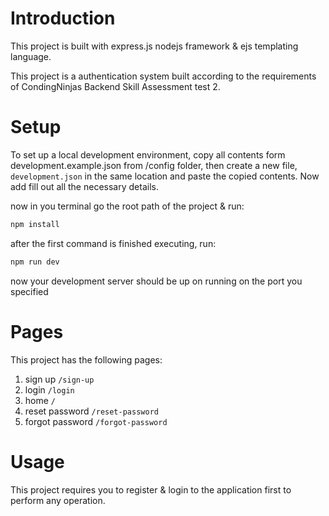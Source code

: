 # Introduction

This project is built with express.js nodejs framework & ejs templating language.

This project is a authentication system built according to the requirements of CondingNinjas Backend Skill Assessment test 2.

# Setup

To set up a local development environment, copy all contents form development.example.json from /config folder, then create a new file, `development.json` in the same location and paste the copied contents. Now add fill out all the necessary details.

now in you terminal go the root path of the project & run:

```bash
npm install
```

after the first command is finished executing, run:

```bash
npm run dev
```

now your development server should be up on running on the port you specified

# Pages

This project has the following pages:

1.  sign up `/sign-up`
2.  login `/login`
3.  home `/`
4.  reset password `/reset-password`
5.  forgot password `/forgot-password`

# Usage

This project requires you to register & login to the application first to perform any operation.

